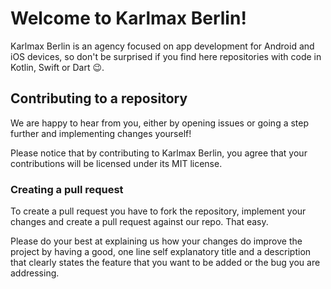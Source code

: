 # Welcome to Karlmax Berlin!

Karlmax Berlin is an agency focused on app development for Android and iOS devices, so don't be 
surprised if you find here repositories with code in Kotlin, Swift or Dart 😉.

## Contributing to a repository

We are happy to hear from you, either by opening issues or going a step further and implementing 
changes yourself!

Please notice that by contributing to Karlmax Berlin, you agree that your contributions will be licensed under its MIT license.

### Creating a pull request

To create a pull request you have to fork the repository, implement your changes and create a pull request 
against our repo. That easy.

Please do your best at explaining us how your changes do improve the project by having a good, 
one line self explanatory title and a description that clearly states the feature that you want to be added 
or the bug you are addressing.
